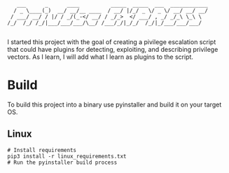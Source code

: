 ```
   ___      _      ____          _____  _____  ___  ____________
  / _ \____(_)  __/ __/__ ____  / __/ |/_/ _ \/ _ \/ __/ __/ __/
 / ___/ __/ / |/ / _/(_-</ __/ / _/_>  </ ___/ , _/ _/_\ \_\ \  
/_/  /_/ /_/|___/___/___/\__/ /___/_/|_/_/  /_/|_/___/___/___/  
                                                                
```
I started this project with the goal of creating a pivilege escalation script that could have plugins for detecting, exploiting, and describing privilege vectors. As I learn, I will add what I learn as plugins to the script.

# Build

To build this project into a binary use pyinstaller and build it on your target OS.

## Linux

```
# Install requirements
pip3 install -r linux_requirements.txt
# Run the pyinstaller build process

```
